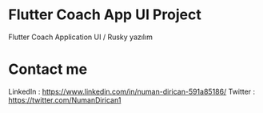 # Flutter Coach App UI Project

Flutter Coach Application UI / Rusky yazılım

# Contact me 
LinkedIn : https://www.linkedin.com/in/numan-dirican-591a85186/
Twitter : https://twitter.com/NumanDirican1
